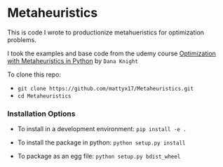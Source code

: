 # Metaheuristics

This is code I wrote to productionize metahueristics for optimization problems.

I took the examples and base code from the udemy course [Optimization with Metaheuristics in Python](https://www.udemy.com/optimization-with-metaheuristics/) by `Dana Knight`

To clone this repo:
- `git clone https://github.com/mattyx17/Metaheuristics.git`
- `cd Metaheuristics`

### Installation Options

* To install in a development environment: `pip install -e .`

* To install the package in python: `python setup.py install`

* To package as an egg file: `python setup.py bdist_wheel`
